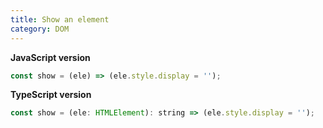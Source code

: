 ```yaml
---
title: Show an element
category: DOM
---
```


**JavaScript version**

```js
const show = (ele) => (ele.style.display = '');
```

**TypeScript version**

```js
const show = (ele: HTMLElement): string => (ele.style.display = '');
```